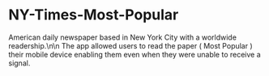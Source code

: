 # NY-Times-Most-Popular
American daily newspaper based in New York City with a worldwide readership.\n\n The app allowed users to read the paper ( Most Popular ) their mobile device enabling them even when they were unable to receive a signal.
